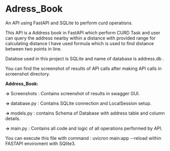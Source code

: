 # Adress_Book
An API using FastAPI and SQLite to perform curd operations.

This API is a Address book in FastAPI which perform CURD Task and user can query the address nearby within a distance with provided range
for calculating distance I have used formula which is used to find distance between two points in line.

Databse used in this project is SQLite and name of database is address.db .

You can find the screenshot of results of API calls after making API calls in screenshot directory.

<b>Address_Book:</b>
  
  <b> &#8594; </b> Screenshots : Contains screenshot of results in swagger GUI.
  
  <b> &#8594; </b>database.py : Contains SQLite connection and LocalSession setup.
  
  <b> &#8594; </b>models.py : contains Schema of Database with address table and column details.
  
  <b> &#8594; </b>main.py : Contains all code and logic of all operations performed by API.

You can execute this file with command : uvicron main:app --reload
within FASTAPI enviroment with SQlite3.
